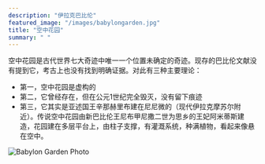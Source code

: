 ```yaml
---
description: "伊拉克巴比伦"
featured_image: "/images/babylongarden.jpg"
title: "空中花园"
summary: " "
---
```


空中花园是古代世界七大奇迹中唯一一个位置未确定的奇迹。现存的巴比伦文献没有提到它，考古上也没有找到明确证据。对此有三种主要理论：

* 第一，空中花园是虚构的
* 第二，它曾经存在，但在公元1世纪完全毁灭，没有留下痕迹
* 第三，它其实是亚述国王辛那赫里布建在尼尼微的（现代伊拉克摩苏尔附近）。传说空中花园由新巴比伦王尼布甲尼撒二世为思乡的王妃阿米蒂斯建造，花园建在多层平台上，由柱子支撑，有灌溉系统，种满植物，看起来像悬在空中。

![ Babylon Garden Photo ](https://dinromerohistory.wordpress.com/wp-content/uploads/2015/06/6681393_orig.jpg)